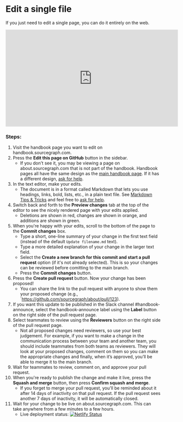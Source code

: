 # Edit a single file

If you just need to edit a single page, you can do it entirely on the web.

<iframe width="560" height="315" src="https://www.youtube-nocookie.com/embed/MsIGvw0IEzo" frameborder="0" allow="accelerometer; autoplay; encrypted-media; gyroscope; picture-in-picture" allowfullscreen></iframe>

<br/>

### Steps:

1. Visit the handbook page you want to edit on handbook.sourcegraph.com.
1. Press the **Edit this page on GitHub** button in the sidebar.
   - If you don't see it, you may be viewing a page on about.sourcegraph.com that is not part of the handbook. Handbook pages all have the same design as the [main handbook page](../index.md). If it has a different design, [ask for help](editing.md#how-to-get-help).
1. In the text editor, make your edits.
   - The document is in a format called Markdown that lets you use headings, links, bold, lists, etc., in a plain text file. See [Markdown Tips & Tricks](markdown-resources.md) and feel free to [ask for help](editing.md#how-to-get-help).
1. Switch back and forth to the **Preview changes** tab at the top of the editor to see the nicely rendered page with your edits applied.
   - Deletions are shown in red, changes are shown in orange, and additions are shown in green.
1. When you're happy with your edits, scroll to the bottom of the page to the **Commit changes** box.
   - Type a short, one-line summary of your change in the first text field (instead of the default `Update filename.md` text).
   - Type a more detailed explanation of your change in the larger text field.
   - Select the **Create a new branch for this commit and start a pull request** option (if it's not already selected). This is so your changes can be reviewed before comitting to the main branch.
   - Press the **Commit changes** button.
1. Press the **Create pull request** button. Now your change has been proposed!
   - You can share the link to the pull request with anyone to show them your proposed change (e.g., `https://github.com/sourcegraph/about/pull/123).
1. If you want this update to be published in the Slack channel #handbook-announce, select the handbook-announce label using the **Label** button on the right side of the pull request page.
1. Select teammates to review using the **Reviewers** button on the right side of the pull request page.
   - Not all proposed changes need reviewers, so use your best judgement. For example, if you want to make a change in the communication process between your team and another team, you should include teammates from both teams as reviewers. They will look at your proposed changes, comment on them so you can make the appropriate changes and finally, when it’s approved, you’ll be able to merge it to the main branch.
1. Wait for teammates to review, comment on, and approve your pull request.
1. When you're ready to publish the change and make it live, press the **Squash and merge** button, then press **Confirm squash and merge**.
   - If you forget to merge your pull request, you'll be reminded about it after 14 days of inactivity on that pull request. If the pull request sees another 7 days of inactivity, it will be automatically closed.
1. Wait for your change to be live on about.sourcegraph.com. This can take anywhere from a few minutes to a few hours.
   - Live deployment status: [![Netlify Status](https://api.netlify.com/api/v1/badges/4c81a998-33b5-4357-a593-479e21bb10f3/deploy-status)](https://app.netlify.com/sites/sourcegraph-handbook/deploys)
